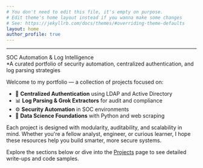 ```yaml
---
# You don't need to edit this file, it's empty on purpose.
# Edit theme's home layout instead if you wanna make some changes
# See: https://jekyllrb.com/docs/themes/#overriding-theme-defaults
layout: home
author_profile: true
---
```

---
SOC Automation & Log Intelligence  
*A curated portfolio of security automation, centralized authentication, and log parsing strategies

Welcome to my portfolio — a collection of projects focused on:

- 🔐 **Centralized Authentication** using LDAP and Active Directory
- 📊 **Log Parsing & Grok Extractors** for audit and compliance
- ⚙️ **Security Automation** in SOC environments
- 🧠 **Data Science Foundations** with Python and web scraping

Each project is designed with modularity, auditability, and scalability in mind. Whether you're a fellow analyst, engineer, or curious learner, I hope these resources help you build smarter, more secure systems.

Explore the sections below or dive into the [Projects](/projects/) page to see detailed write-ups and code samples.
